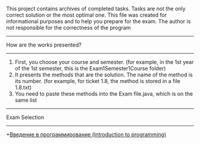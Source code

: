 This project contains archives of completed tasks. Tasks are not the only correct solution or the most optimal one. This file was created for informational purposes and to help you prepare for the exam. The author is not responsible for the correctness of the program
********************************************************************************
How are the works presented?
********************************************************************************
1. First, you choose your course and semester. (for example, in the 1st year of the 1st semester, this is the Exam1Semester1Course folder)
2. It presents the methods that are the solution. The name of the method is its number. (for example, for ticket 1.8, the method is stored in a file 1.8.txt)
3. You need to paste these methods into the Exam file.java, which is on the same list
********************************************************************************
Exam Selection
********************************************************************************
+[Введение в программирование (Introduction to programming)](Exam1Semester1Сourse(ВВП)/E1S1C.md)
